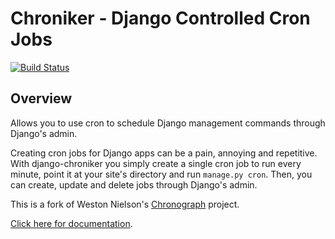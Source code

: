 Chroniker - Django Controlled Cron Jobs
=============================================================================

[<img src="https://secure.travis-ci.org/chrisspen/django-chroniker.png?branch=master" alt="Build Status">](https://travis-ci.org/chrisspen/django-chroniker)

Overview
--------

Allows you to use cron to schedule Django management commands through
Django's admin.

Creating cron jobs for Django apps can be a pain, annoying and repetitive.
With django-chroniker you simply create a single cron job to run every minute,
point it at your site's directory and run `manage.py cron`.
Then, you can create, update and delete jobs through Django's admin.

This is a fork of Weston Nielson's [Chronograph](https://bitbucket.org/wnielson/django-chronograph/) project.

[Click here for documentation](http://chrisspen.github.io/django-chroniker/).
